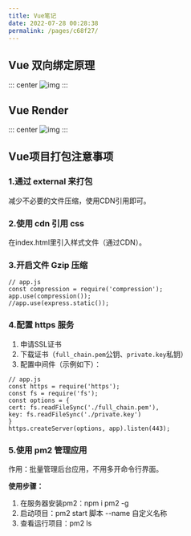 ```yaml
---
title: Vue笔记
date: 2022-07-28 00:28:38
permalink: /pages/c68f27/
---
```



## Vue 双向绑定原理
::: center
![img](/imgs/data.png)
:::


## Vue Render
::: center
![img](/imgs/vue-render.png)
:::


## Vue项目打包注意事项
### 1.通过 external 来打包
减少不必要的文件压缩，使用CDN引用即可。


### 2.使用 cdn 引用 css
在index.html里引入样式文件（通过CDN）。


### 3.开启文件 Gzip 压缩
```vue
// app.js
const compression = require('compression');
app.use(compression());
//app.use(express.static());
```


### 4.配置 https 服务
1. 申请SSL证书 
2. 下载证书（`full_chain.pem`公钥、`private.key`私钥） 
3. 配置中间件（示例如下）：

```vue
// app.js
const https = require('https');
const fs = require('fs');
const options = {
cert: fs.readFileSync('./full_chain.pem'),
key: fs.readFileSync('./private.key')
}
https.createServer(options, app).listen(443);
```


### 5.使用 pm2 管理应用
作用：批量管理后台应用，不用多开命令行界面。

**使用步骤：**
1. 在服务器安装pm2：npm i pm2 -g 
2. 启动项目：pm2 start 脚本 --name 自定义名称 
3. 查看运行项目：pm2 ls




